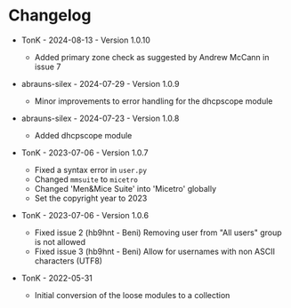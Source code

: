 # Changelog

- TonK - 2024-08-13 - Version 1.0.10
  * Added primary zone check as suggested by Andrew McCann
    in issue 7

- abrauns-silex - 2024-07-29 - Version 1.0.9
  * Minor improvements to error handling for the dhcpscope module

- abrauns-silex - 2024-07-23 - Version 1.0.8
  * Added dhcpscope module

- TonK - 2023-07-06 - Version 1.0.7
  * Fixed a syntax error in `user.py`
  * Changed `mmsuite` to `micetro`
  * Changed 'Men&Mice Suite' into 'Micetro' globally
  * Set the copyright year to 2023

- TonK - 2023-07-06 - Version 1.0.6
  * Fixed issue 2 (hb9hnt - Beni)
    Removing user from "All users" group is not allowed
  * Fixed issue 3 (hb9hnt - Beni)
    Allow for usernames with non ASCII characters (UTF8)

- TonK - 2022-05-31
  * Initial conversion of the loose modules to a collection
